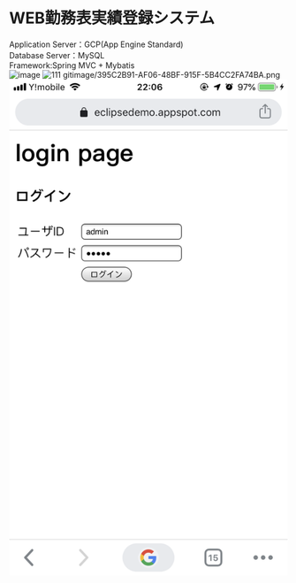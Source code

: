 # WEB勤務表実績登録システム
Application Server：GCP(App Engine Standard)<br>
Database Server：MySQL<br>
Framework:Spring MVC + Mybatis<br>
![image](https://github.com/henry0801/FirstProject/tree/master/gitimage/image1.jpg)
<image alt="111" src="https://github.com/henry0801/FirstProject/tree/master/gitimage/image1.jpg" />
gitimage/395C2B91-AF06-48BF-915F-5B4CC2FA74BA.png
![image](gitimage/395C2B91-AF06-48BF-915F-5B4CC2FA74BA.png)
